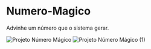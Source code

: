 # Numero-Magico
Advinhe um número que o sistema gerar.


![Projeto Número Mágico](https://user-images.githubusercontent.com/108635477/178125861-981069b8-09e4-4902-8c57-d9f4aa20b062.png)
![Projeto Número Mágico (1)](https://user-images.githubusercontent.com/108635477/178125899-0b699f0a-ec89-4b3c-8897-19cc318b1657.png)
